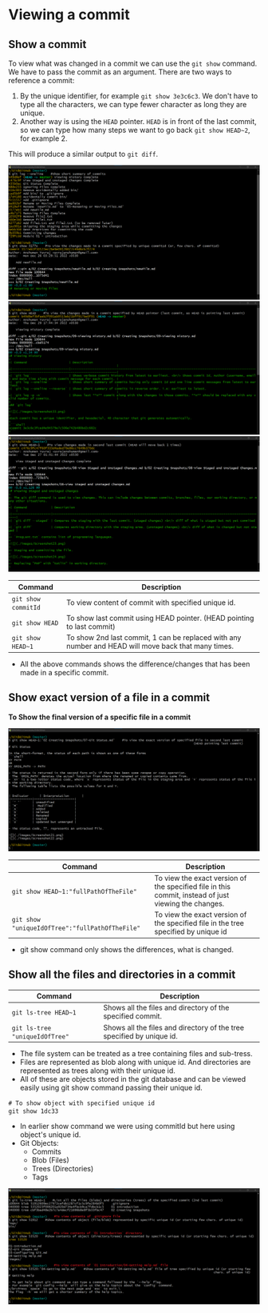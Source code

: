# Viewing a commit

## Show a commit

To view what was changed in a commit we can use the `git show` command. We have to pass the commit as an argument. There are two ways to reference a commit:

1. By the unique identifier, for example `git show 3e3c6c3`. We don't have to type all the characters, we can type fewer character as long they are unique.
2. Another way is using the `HEAD` pointer. `HEAD` is in front of the last commit, so we can type how many steps we want to go back `git show HEAD~2`, for example 2.

This will produce a similar output to `git diff`.


![](./images/Screenshot37.png)
![](./images/Screenshot38.png)
![](./images/Screenshot39.png)



| Command             | Description                                                                                         |
|---------------------|-----------------------------------------------------------------------------------------------------|
| `git show commitId` | To view content of commit with specified unique id.                                                 |
| `git show HEAD`     | To show last commit using HEAD pointer. (HEAD pointing to last commit)                              |
| `git show HEAD~1`   | To show 2nd last commit, 1 can be replaced with any number and HEAD will move back that many times. |

- All the above commands shows the difference/changes that has been made in a specific commit.

## Show exact version of a file in a commit

**To Show the final version of a specific file in a commit**

![](./images/Screenshot40.png)

| Command                                         | Description                                                                                          |
|-------------------------------------------------|------------------------------------------------------------------------------------------------------|
| `git show HEAD~1:"fullPathOfTheFile"`           | To view the exact version of the specified file in this commit, instead of just viewing the changes. |
| `git show "uniqueIdOfTree":"fullPathOfTheFile"` | To view the exact version of the specified file in the tree specified by unique id                   |

- git show command only shows the differences, what is changed.

## Show all the files and directories in a commit

| Command                        | Description                                                           |
|--------------------------------|-----------------------------------------------------------------------|
| `git ls-tree HEAD~1`           | Shows all the files and directory of the specified commit.            |
| `git ls-tree "uniqueIdOfTree"` | Shows all the files and directory of the tree specified by unique id. |

- The file system can be treated as a tree containing files and sub-tress.
- Files are represented as blob along with unique id. And directories are represented as trees along with their unique id.
- All of these are objects stored in the git database and can be viewed easily using git show command passing their unique id.
```shell
# To show object with specified unique id
git show 1dc33
```
- In earlier show command we were using commitId but here using object's unique id.
- Git Objects:
    - Commits
    - Blob (Files)
    - Trees (Directories)
    - Tags

![](./images/Screenshot41.png)
